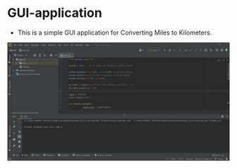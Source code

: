 # GUI-application
* This is a simple GUI application for Converting Miles to Kilometers.




 ![alt-text](Syh6Zdqlh9.gif)
